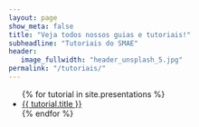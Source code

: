 ```yaml
---
layout: page
show_meta: false
title: "Veja todos nossos guias e tutoriais!"
subheadline: "Tutoriais do SMAE"
header:
   image_fullwidth: "header_unsplash_5.jpg"
permalink: "/tutoriais/"
---
```

<ul>
    {% for tutorial in site.presentations %}
    <li><a href="{{ site.url }}{{ site.baseurl }}{{ tutorial.url }}">{{ tutorial.title }}</a></li>
    {% endfor %}
</ul>
